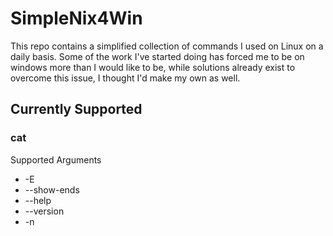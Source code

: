 # SimpleNix4Win

This repo contains a simplified collection of commands I used on Linux on a daily basis. Some of the work I've started doing has forced me to be on windows more than I would like to be, while solutions already exist to overcome this issue, I thought I'd make my own as well.

## Currently Supported

### cat

Supported Arguments

- -E
- --show-ends
- --help
- --version
- -n